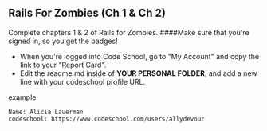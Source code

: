 ## Rails For Zombies (Ch 1 & Ch 2)
Complete chapters 1 & 2 of Rails for Zombies.
####Make sure that you're signed in, so you get the badges!

* When you're logged into Code School, go to "My Account" and copy the link to your "Report Card".
* Edit the readme.md inside of **YOUR PERSONAL FOLDER**, and add a new line with your codeschool profile URL.



example

```
Name: Alicia Lauerman
codeschool: https://www.codeschool.com/users/allydevour
```
